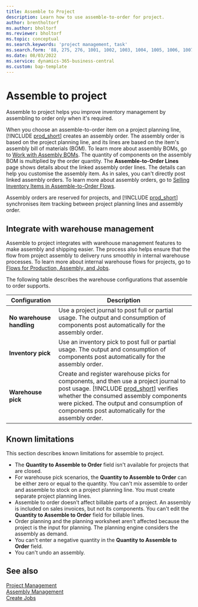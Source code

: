 ```yaml
---
title: Assemble to Project
description: Learn how to use assemble-to-order for project.
author: brentholtorf
ms.author: bholtorf
ms.reviewer: bholtorf
ms.topic: conceptual
ms.search.keywords: 'project management, task'
ms.search.form: '88, 275, 276, 1001, 1002, 1003, 1004, 1005, 1006, 1007, 1020'
ms.date: 08/03/2022
ms.service: dynamics-365-business-central
ms.custom: bap-template
---
```

# Assemble to project

Assemble to project helps you improve inventory management by assembling to order only when it's required.

When you choose an assemble-to-order item on a project planning line, [!INCLUDE [prod_short](includes/prod_short.md)] creates an assembly order. The assembly order is based on the project planning line, and its lines are based on the item's assembly bill of materials (BOM). To learn more about assembly BOMs, go to [Work with Assembly BOMs](assembly-how-work-assembly-boms.md). The quantity of components on the assembly BOM is multiplied by the order quantity. The **Assemble-to-Order Lines** page shows details about the linked assembly order lines. The details can help you customise the assembly item. As in sales, you can't directly post linked assembly orders. To learn more about assembly orders, go to [Selling Inventory Items in Assemble-to-Order Flows](assembly-how-to-sell-inventory-items-in-assemble-to-order-flows.md).

Assembly orders are reserved for projects, and [!INCLUDE [prod_short](includes/prod_short.md)] synchronises item tracking between project planning lines and assembly order.

## Integrate with warehouse management

Assemble to project integrates with warehouse management features to make assembly and shipping easier. The process also helps ensure that the flow from project assembly to delivery runs smoothly in internal warehouse processes. To learn more about internal warehouse flows for projects, go to [Flows for Production, Assembly, and Jobs](design-details-internal-warehouse-flows.md#flows-to-and-from-assembly-in-a-basic-warehouse-configuration).

The following table describes the warehouse configurations that assemble to order supports.

|Configuration  |Description  |
|---------|---------|
|**No warehouse handling**|Use a project journal to post full or partial usage. The output and consumption of components post automatically for the assembly order.         |
|**Inventory pick**|Use an inventory pick to post full or partial usage. The output and consumption of components post automatically for the assembly order.          |
|**Warehouse pick**|Create and register warehouse picks for components, and then use a project journal to post usage. [!INCLUDE [prod_short](includes/prod_short.md)] verifies whether the consumed assembly components were picked. The output and consumption of components post automatically for the assembly order.         |

## Known limitations

This section describes known limitations for assemble to project.

* The **Quantity to Assemble to Order** field isn't available for projects that are closed.
* For warehouse pick scenarios, the **Quantity to Assemble to Order** can be either zero or equal to the quantity. You can't mix assemble to order and assemble to stock on a project planning line. You must create separate project planning lines.
* Assemble to order doesn't affect billable parts of a project. An assembly is included on sales invoices, but not its components. You can't edit the **Quantity to Assemble to Order** field for billable lines.
* Order planning and the planning worksheet aren't affected because the project is the input for planning. The planning engine considers the assembly as demand.
* You can't enter a negative quantity in the **Quantity to Assemble to Order** field.
* You can't undo an assembly.

## See also

[Project Management](projects-manage-projects.md)  
[Assembly Management](assembly-assemble-items.md)  
[Create Jobs](projects-how-create-jobs.md)
